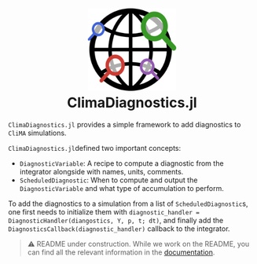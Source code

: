 <h1 align="center">
  <img src="logo.svg" width="180px"> <br>
ClimaDiagnostics.jl
</h1>

`ClimaDiagnostics.jl` provides a simple framework to add diagnostics to `CliMA`
simulations.

`ClimaDiagnostics.jl`defined two important concepts:
- `DiagnosticVariable`: A recipe to compute a diagnostic from the integrator
  alongside with names, units, comments.
- `ScheduledDiagnostic`: When to compute and output the `DiagnosticVariable` and
  what type of accumulation to perform.

To add the diagnostics to a simulation from a list of `ScheduledDiagnostic`s,
one first needs to initialize them with `diagnostic_handler =
DiagnosticHandler(diangostics, Y, p, t; dt)`, and finally add the
`DiagnosticsCallback(diagnostic_handler)` callback to the integrator.

> :warning: README under construction. While we work on the README, you can find
> all the relevant information in the
> [documentation](https://clima.github.io/ClimaDiagnostics.jl/dev/).
